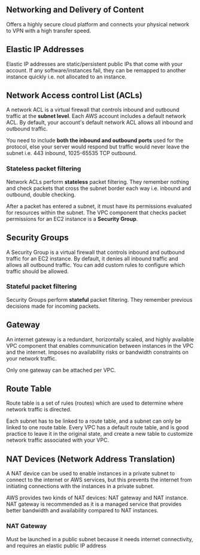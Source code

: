 ## Networking and Delivery of Content

Offers a highly secure cloud platform and connects your physical network to VPN with a high transfer speed.

## Elastic IP Addresses

Elastic IP addresses are static/persistent public IPs that come with your account. If any software/instances fail, they can be remapped to another instance quickly i.e. not allocated to an instance.

## Network Access control List (ACLs)

A network ACL is a virtual firewall that controls inbound and outbound traffic at the **subnet level**. Each AWS account includes a default network ACL. By default, your account's default network ACL allows all inbound and outbound traffic.

You need to include **both the inbound and outbound ports** used for the protocol, else your server would respond but traffic would never leave the subnet i.e. 443 inbound, 1025-65535 TCP outbound.

### Stateless packet filtering

Network ACLs perform **stateless** packet filtering. They remember nothing and check packets that cross the subnet border each way i.e. inbound and outbound, double checking.

After a packet has entered a subnet, it must have its permissions evaluated for resources within the subnet. The VPC component that checks packet permissions for an EC2 instance is a **Security Group**.

## Security Groups

A Security Group is a virtual firewall that controls inbound and outbound traffic for an EC2 instance. By default, it denies all inbound traffic and allows all outbound traffic. You can add custom rules to configure which traffic should be allowed.

### Stateful packet filtering

Security Groups perform **stateful** packet filtering. They remember previous decisions made for incoming packets.

## Gateway

An internet gateway is a redundant, horizontally scaled, and highly available VPC component that enables communication between instances in the VPC and the internet. Imposes no availability risks or bandwidth constraints on your network traffic.

Only one gateway can be attached per VPC.

## Route Table

Route table is a set of rules (routes) which are used to determine where network traffic is directed.

Each subnet has to be linked to a route table, and a subnet can only be linked to one route table. Every VPC has a default route table, and is good practice to leave it in the original state, and create a new table to customize network traffic associated with your VPC.

## NAT Devices (Network Address Translation)

A NAT device can be used to enable instances in a private subnet to connect to the internet or AWS services, but this prevents the internet from initiating connections with the instances in a private subnet.

AWS provides two kinds of NAT devices: NAT gateway and NAT instance. NAT gateway is recommended as it is a managed service that provides better bandwidth and availability compared to NAT instances.

### NAT Gateway

Must be launched in a public subnet because it needs internet connectivity, and requires an elastic public IP address
